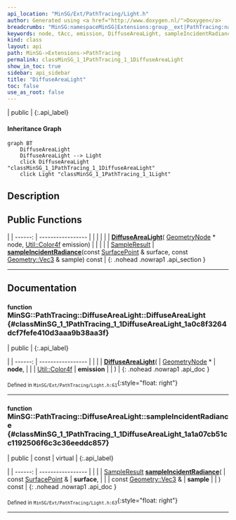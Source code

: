 ```yaml
---
api_location: "MinSG/Ext/PathTracing/Light.h"
author: Generated using <a href="http://www.doxygen.nl/">Doxygen</a>
breadcrumbs: "MinSG:namespaceMinSG|Extensions:group__ext|PathTracing:namespaceMinSG_1_1PathTracing"
keywords: node, tAcc, emission, DiffuseAreaLight, sampleIncidentRadiance
kind: class
layout: api
path: MinSG->Extensions->PathTracing
permalink: classMinSG_1_1PathTracing_1_1DiffuseAreaLight
show_in_toc: true
sidebar: api_sidebar
title: "DiffuseAreaLight"
toc: false
use_as_root: false
---
```


| public |
{:.api_label}

#### Inheritance Graph

```mermaid
graph BT
	DiffuseAreaLight
	DiffuseAreaLight --> Light
	click DiffuseAreaLight "classMinSG_1_1PathTracing_1_1DiffuseAreaLight"
	click Light "classMinSG_1_1PathTracing_1_1Light"
```

## Description





## Public Functions

|
| ------: | ----------------- |
|  | |
|  | **[DiffuseAreaLight](#classMinSG_1_1PathTracing_1_1DiffuseAreaLight_1a0c8f3264dcf7fefe410d3aaa9b38aa3f)**( [GeometryNode](classMinSG_1_1GeometryNode) * node,  [Util::Color4f](classUtil_1_1Color4f)  emission) |
|  | |
| [SampleResult](structMinSG_1_1PathTracing_1_1Light_1_1SampleResult) | **[sampleIncidentRadiance](#classMinSG_1_1PathTracing_1_1DiffuseAreaLight_1a1a07cb51cc1192506f6c3c36eeddc857)**(const [SurfacePoint](classMinSG_1_1PathTracing_1_1SurfacePoint) & surface, const [Geometry::Vec3](namespaceGeometry#namespaceGeometry_1ab29e4544da9b15b5bf224cbf5b691313) & sample) const |
{: .nohead .nowrap1 .api_section }


-------------------------------------------------------------------

## Documentation

### <small>function</small><br/> MinSG::PathTracing::DiffuseAreaLight::DiffuseAreaLight {#classMinSG_1_1PathTracing_1_1DiffuseAreaLight_1a0c8f3264dcf7fefe410d3aaa9b38aa3f}

| public |
{:.api_label}

|
| ------: | ----------------- |
|  |
|  **[DiffuseAreaLight](#classMinSG_1_1PathTracing_1_1DiffuseAreaLight_1a0c8f3264dcf7fefe410d3aaa9b38aa3f)**( |  [GeometryNode](classMinSG_1_1GeometryNode) * | **node**, |
| |  [Util::Color4f](classUtil_1_1Color4f)  | **emission** |
|   ) |
{: .nohead .nowrap1 .api_doc }





<sub>Defined in `MinSG/Ext/PathTracing/Light.h:61`</sub>{:style="float: right"}

-------------------------------------------------------------------

### <small>function</small><br/> MinSG::PathTracing::DiffuseAreaLight::sampleIncidentRadiance {#classMinSG_1_1PathTracing_1_1DiffuseAreaLight_1a1a07cb51cc1192506f6c3c36eeddc857}

| public | const | virtual |
{:.api_label}

|
| ------: | ----------------- |
|  |
| [SampleResult](structMinSG_1_1PathTracing_1_1Light_1_1SampleResult) **[sampleIncidentRadiance](#classMinSG_1_1PathTracing_1_1DiffuseAreaLight_1a1a07cb51cc1192506f6c3c36eeddc857)**( | const [SurfacePoint](classMinSG_1_1PathTracing_1_1SurfacePoint) & | **surface**, |
| | const [Geometry::Vec3](namespaceGeometry#namespaceGeometry_1ab29e4544da9b15b5bf224cbf5b691313) & | **sample** |
|   ) const |
{: .nohead .nowrap1 .api_doc }





<sub>Defined in `MinSG/Ext/PathTracing/Light.h:63`</sub>{:style="float: right"}

-------------------------------------------------------------------

